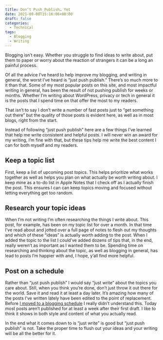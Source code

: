```yaml
---
title: Don’t Push Publish… Yet
date: 2021-09-08T15:16:06+00:00
draft: false
categories:
  - Technical
tags:
  - Blogging
  - Writing
---
```


Blogging isn’t easy. Whether you struggle to find ideas to write about, put them to paper or worry about the reaction of strangers it can be a long an painful process.

Of all the advice I’ve heard to help improve my blogging, and writing in general, the worst I’ve heard is “just push publish.” There’s so much more to it than that.
Some of my most popular posts on this site, and most impactful writing in general, has been the result of not pushing publish for weeks or months. Whether I’m writing about WordPress, privacy or tech in general it is the posts that I spend time on that offer the most to my readers.

That isn’t to say I don’t write a number of fast posts just to “get something out there” but the quality of those posts is evident here, as well as in most blogs, right from the start.

Instead of following “just push publish” here are a few things I’ve learned that help me write consistent and helpful posts. I will never win an award for my writing, I’m fine with that, but these tips help me write the best content I can for both myself and my readers.

## Keep a topic list

First, keep a list of upcoming post topics. This helps prioritize what works together as well as helps you plan on what actually be worth writing about. I keep mine as a to-do list in Apple Notes that I check off as I actually finish the post. This ensures I can can keep topics moving and focused without letting everything get too random.

## Research your topic ideas

When I’m not writing I’m often researching the things I write about. This post, for example, has been on my topic list for over a month. In that time I’ve read about and jotted over a full page of notes to flesh out my thoughts and which of these “ideas” is actually worth adding to the post. When I added the topic to the list I could’ve added dozens of tips that, in the end, really weren’t as important as I wanted them to be. Spending time on researching and thinking about the topic, as well as blogging in general, has lead to posts I’m happier with and, I hope, y’all find more helpful.

## Post on a schedule

Rather than “just push publish” I would say “just write” about the topics you care about. Still, when you think you’re done, don’t just throw it out there for the world. Save it and read it at least a day later. It’s amazing how many of the posts I’ve written lately have been edited to the point of replacement. Before [I moved to a blogging schedule][1] I really didn’t understand this. Today most posts aren’t published for at least a week after their first draft. I like to think it shows in both style and content of what you actually read.

In the end what it comes down to is “just write” is good but “just push publish” is not. Take the proper time to flush out your ideas and your writing will be all the better for it.

 [1]: /2021/07/building-a-blogging-habit/